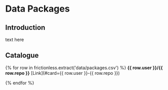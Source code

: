 # Data Packages

## Introduction

text here

## Catalogue

{% for row in frictionless.extract('data/packages.csv') %}
**{{ row.user }}/{{ row.repo }}**
[Link](#card={{ row.user }}-{{ row.repo }})

{% endfor %}
